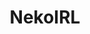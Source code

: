 ---
title: NekoIRL
crosslinks:
- livven
- cosplaygirls
- GirlswithNeonHair
- KaylaErinCosplay
- tailplug
- NSFW_GIF
- AuthenticRedhead
- Aly_Michalka
- MyCherryCrush
- RippedLowerGarments
- Ai_Shinozaki
- suicidegirls
---